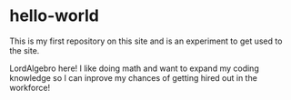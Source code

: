 # hello-world
This is my first repository on this site and is an experiment to get used to the site.

LordAlgebro here!  I like doing math and want to expand my coding knowledge so I can inprove my chances of getting hired out in the workforce!
